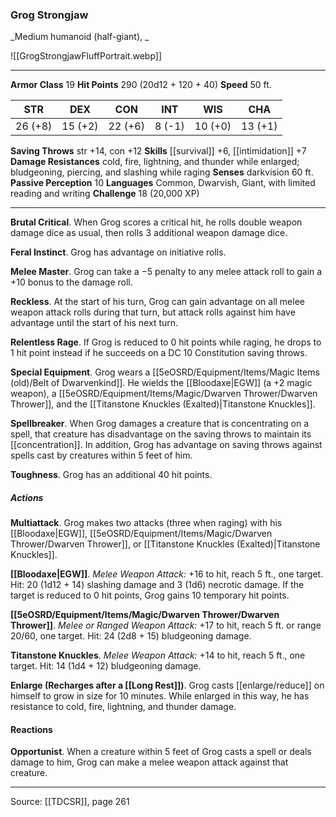 ### Grog Strongjaw
_Medium humanoid (half-giant), _

![[GrogStrongjawFluffPortrait.webp]]




---

**Armor Class** 19
**Hit Points** 290 (20d12 + 120 + 40)
**Speed** 50 ft.

| STR     | DEX     | CON     | INT     | WIS     | CHA     |
|---------|---------|---------|---------|---------|---------|
| 26 (+8) | 15 (+2) | 22 (+6) | 8 (-1) | 10 (+0) | 13 (+1) |

**Saving Throws** str +14, con +12
**Skills** [[survival]] +6, [[intimidation]] +7
**Damage Resistances** cold, fire, lightning, and thunder while enlarged; bludgeoning, piercing, and slashing while raging
**Senses** darkvision 60 ft.
**Passive Perception** 10
**Languages** Common, Dwarvish, Giant, with limited reading and writing
**Challenge** 18 (20,000 XP)

---

**Brutal Critical**. When Grog scores a critical hit, he rolls double weapon damage dice as usual, then rolls 3 additional weapon damage dice.

**Feral Instinct**. Grog has advantage on initiative rolls.

**Melee Master**. Grog can take a −5 penalty to any melee attack roll to gain a +10 bonus to the damage roll.

**Reckless**. At the start of his turn, Grog can gain advantage on all melee weapon attack rolls during that turn, but attack rolls against him have advantage until the start of his next turn.

**Relentless Rage**. If Grog is reduced to 0 hit points while raging, he drops to 1 hit point instead if he succeeds on a DC 10 Constitution saving throws.

**Special Equipment**. Grog wears a [[5eOSRD/Equipment/Items/Magic Items (old)/Belt of Dwarvenkind]]. He wields the [[Bloodaxe|EGW]] (a +2 magic weapon), a [[5eOSRD/Equipment/Items/Magic/Dwarven Thrower/Dwarven Thrower]], and the [[Titanstone Knuckles (Exalted)|Titanstone Knuckles]].

**Spellbreaker**. When Grog damages a creature that is concentrating on a spell, that creature has disadvantage on the saving throws to maintain its [[concentration]]. In addition, Grog has advantage on saving throws against spells cast by creatures within 5 feet of him.

**Toughness**. Grog has an additional 40 hit points.

##### Actions
**Multiattack**. Grog makes two attacks (three when raging) with his [[Bloodaxe|EGW]], [[5eOSRD/Equipment/Items/Magic/Dwarven Thrower/Dwarven Thrower]], or [[Titanstone Knuckles (Exalted)|Titanstone Knuckles]].

**[[Bloodaxe|EGW]]**. _Melee Weapon Attack:_ +16 to hit, reach 5 ft., one target. Hit: 20 (1d12 + 14) slashing damage and 3 (1d6) necrotic damage. If the target is reduced to 0 hit points, Grog gains 10 temporary hit points.

**[[5eOSRD/Equipment/Items/Magic/Dwarven Thrower/Dwarven Thrower]]**. _Melee or Ranged Weapon Attack:_ +17 to hit, reach 5 ft. or range 20/60, one target. Hit: 24 (2d8 + 15) bludgeoning damage.

**Titanstone Knuckles**. _Melee Weapon Attack:_ +14 to hit, reach 5 ft., one target. Hit: 14 (1d4 + 12) bludgeoning damage.

**Enlarge (Recharges after a [[Long Rest]])**. Grog casts [[enlarge/reduce]] on himself to grow in size for 10 minutes. While enlarged in this way, he has resistance to cold, fire, lightning, and thunder damage.

#### Reactions
**Opportunist**. When a creature within 5 feet of Grog casts a spell or deals damage to him, Grog can make a melee weapon attack against that creature.


---

Source: [[TDCSR]], page 261